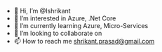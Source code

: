 - 👋 Hi, I’m @Ishrikant
- 👀 I’m interested in  Azure, .Net Core
- 🌱 I’m currently learning Azure, Micro-Services
- 💞️ I’m looking to collaborate on 
- 📫 How to reach me shrikant.prasad@gmail.com

<!---
Ishrikant/Ishrikant is a ✨ special ✨ repository because its `README.md` (this file) appears on your GitHub profile.
You can click the Preview link to take a look at your changes.
--->
